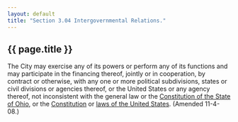 ```yaml
---
layout: default 
title: "Section 3.04 Intergovernmental Relations."
---
```


{{ page.title }}
----------------

The City may exercise any of its powers or perform any of its functions
and may participate in the financing thereof, jointly or in cooperation,
by contract or otherwise, with any one or more political subdivisions,
states or civil divisions or agencies thereof, or the United States or
any agency thereof, not inconsistent with the general law or the
[Constitution of the State of Ohio](http://www.legislature.state.oh.us/constitution.cfm), 
or the [Constitution](http://www.law.cornell.edu/constitution/) or [laws of the
United States](http://www.gpo.gov/fdsys/browse/collectionUScode.action?collectionCode=USCODE). (Amended 11-4-08.)
